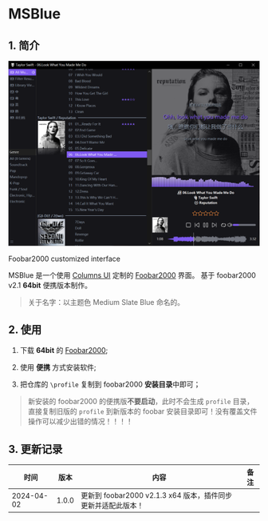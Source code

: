 # MSBlue

## 1. 简介

![](/imgs/UI1.png)

Foobar2000 customized interface

MSBlue 是一个使用 [Columns UI](https://github.com/reupen/columns_ui) 定制的 [Foobar2000](https://www.foobar2000.org/download) 界面。
基于 foobar2000 v2.1 **64bit** 便携版本制作。

> 关于名字：以主题色 Medium Slate Blue 命名的。

## 2. 使用

1. 下载 **64bit** 的 [Foobar2000](https://www.foobar2000.org/download);

2. 使用 **便携** 方式安装软件;

3. 把仓库的 `\profile` 复制到 foobar2000 **安装目录**中即可；

> 新安装的 foobar2000 的便携版**不要启动**，此时不会生成 `profile` 目录，直接复制旧版的 `profile` 到新版本的 foobar 安装目录即可！没有覆盖文件操作可以减少出错的情况！！！！

## 3. 更新记录

| 时间       |  版本   | 内容                                                          | 备注 |
| ---------- | --- | ------------------------------------------------------------- | ---- |
| 2024-04-02 | 1.0.0    | 更新到 foobar2000 v2.1.3 x64 版本，插件同步更新并适配此版本！ |      |
